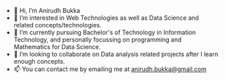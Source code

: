 - 👋 Hi, I’m Anirudh Bukka
- 👀 I’m interested in Web Technologies as well as Data Science and related concepts/technologies.
- 🌱 I’m currently pursuing Bachelor's of Technology in Information Technology, and personally focussing on programming and Mathematics for Data Science.
- 💞️ I’m looking to collaborate on Data analysis related projects after I learn enough concepts.
- 📫 You can contact me by emailing me at anirudh.bukka@gmail.com

<!---
anirudh-bukka/anirudh-bukka is a ✨ special ✨ repository because its `README.md` (this file) appears on your GitHub profile.
You can click the Preview link to take a look at your changes.
--->
